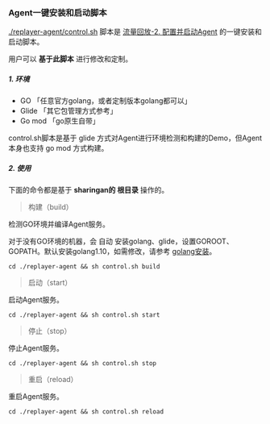### Agent一键安装和启动脚本

[./replayer-agent/control.sh](../../replayer-agent/control.sh) 脚本是 [流量回放-2. 配置并启动Agent](./README.md#2-配置并启动agent) 的一键安装和启动脚本。 

用户可以 **基于此脚本** 进行修改和定制。

##### 1. 环境

* GO 「任意官方golang，或者定制版本golang都可以」
* Glide 「其它包管理方式参考」
* Go mod 「go原生自带」

control.sh脚本是基于 glide 方式对Agent进行环境检测和构建的Demo，但Agent本身也支持 go mod 方式构建。

##### 2. 使用

下面的命令都是基于 **sharingan的 根目录** 操作的。

> 构建（build）

检测GO环境并编译Agent服务。

对于没有GO环境的机器，会 自动 安装golang、glide，设置GOROOT、GOPATH。默认安装golang1.10，如需修改，请参考 [golang安装](https://github.com/didichuxing/sharingan-go)。
```shell
cd ./replayer-agent && sh control.sh build
```

> 启动（start）

启动Agent服务。
```shell
cd ./replayer-agent && sh control.sh start
```

> 停止（stop）

停止Agent服务。
```shell
cd ./replayer-agent && sh control.sh stop
```

> 重启（reload）

重启Agent服务。
```shell
cd ./replayer-agent && sh control.sh reload
```
